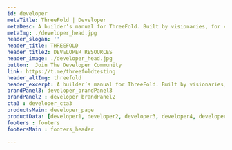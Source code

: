 ```yaml
---
id: developer
metaTitle: ThreeFold | Developer
metaDesc: A builder’s manual for ThreeFold. Built by visionaries, for visionaries.
metaImg: ./developer_head.jpg
header_slogan: '' 
header_title: THREEFOLD
header_title2: DEVELOPER RESOURCES
header_image: ./developer_head.jpg
button:  Join The Developer Community
link: https://t.me/threefoldtesting
header_altImg: threefold
header_excerpt: A builder’s manual for ThreeFold. Built by visionaries, for visionaries.
brandPanel3: developer_brandPanel3
brandPanel2 : developer_brandPanel2
cta3 : developer_cta3
productsMain: developer_page
productData: [developer1, developer2, developer3, developer4, developer5, developer6]
footers : footers
footersMain : footers_header

---
```

